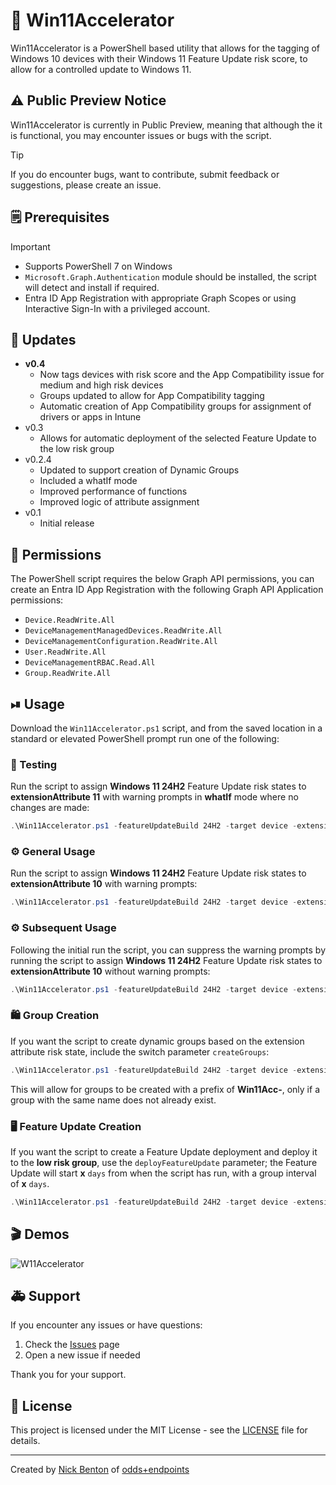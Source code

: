 # 📲 Win11Accelerator

Win11Accelerator is a PowerShell based utility that allows for the tagging of Windows 10 devices with their Windows 11 Feature Update risk score, to allow for a controlled update to Windows 11.

## ⚠ Public Preview Notice

Win11Accelerator is currently in Public Preview, meaning that although the it is functional, you may encounter issues or bugs with the script.

> [!TIP]
> If you do encounter bugs, want to contribute, submit feedback or suggestions, please create an issue.

## 🗒 Prerequisites

> [!IMPORTANT]
>
> - Supports PowerShell 7 on Windows
> - `Microsoft.Graph.Authentication` module should be installed, the script will detect and install if required.
> - Entra ID App Registration with appropriate Graph Scopes or using Interactive Sign-In with a privileged account.

## 🔄 Updates

- **v0.4**
  - Now tags devices with risk score and the App Compatibility issue for medium and high risk devices
  - Groups updated to allow for App Compatibility tagging
  - Automatic creation of App Compatibility groups for assignment of drivers or apps in Intune
- v0.3
  - Allows for automatic deployment of the selected Feature Update to the low risk group
- v0.2.4
  - Updated to support creation of Dynamic Groups
  - Included a whatIf mode
  - Improved performance of functions
  - Improved logic of attribute assignment
- v0.1
  - Initial release

## 🔑 Permissions

The PowerShell script requires the below Graph API permissions, you can create an Entra ID App Registration with the following Graph API Application permissions:

- `Device.ReadWrite.All`
- `DeviceManagementManagedDevices.ReadWrite.All`
- `DeviceManagementConfiguration.ReadWrite.All`
- `User.ReadWrite.All`
- `DeviceManagementRBAC.Read.All`
- `Group.ReadWrite.All`

## ⏯ Usage

Download the `Win11Accelerator.ps1` script, and from the saved location in a standard or elevated PowerShell prompt run one of the following:

### 🧪 Testing

Run the script to assign **Windows 11 24H2** Feature Update risk states to **extensionAttribute 11** with warning prompts in **whatIf** mode where no changes are made:

```powershell
.\Win11Accelerator.ps1 -featureUpdateBuild 24H2 -target device -extensionAttribute 11  -whatIf
```

### ⚙ General Usage

Run the script to assign **Windows 11 24H2** Feature Update risk states to **extensionAttribute 10** with warning prompts:

```powershell
.\Win11Accelerator.ps1 -featureUpdateBuild 24H2 -target device -extensionAttribute 10
```

### ⚙ Subsequent Usage

Following the initial run the script, you can suppress the warning prompts by running the script to assign **Windows 11 24H2** Feature Update risk states to **extensionAttribute 10** without warning prompts:

```powershell
.\Win11Accelerator.ps1 -featureUpdateBuild 24H2 -target device -extensionAttribute 10 -firstRun $false
```

### 🛍 Group Creation

If you want the script to create dynamic groups based on the extension attribute risk state, include the switch parameter `createGroups`:

```PowerShell
.\Win11Accelerator.ps1 -featureUpdateBuild 24H2 -target device -extensionAttribute 10 -createGroups
```

This will allow for groups to be created with a prefix of **Win11Acc-**, only if a group with the same name does not already exist.

### 🖥 Feature Update Creation

If you want the script to create a Feature Update deployment and deploy it to the **low risk group**, use the `deployFeatureUpdate` parameter; the Feature Update will start **x** `days` from when the script has run, with a group interval of **x** `days`.

```PowerShell
.\Win11Accelerator.ps1 -featureUpdateBuild 24H2 -target device -extensionAttribute 10 -deployFeatureUpdate -days 7
```

## 🎬 Demos

![W11Accelerator](img/w11a-demo.gif)

## 🚑 Support

If you encounter any issues or have questions:

1. Check the [Issues](https://github.com/ennnbeee/EPManager/issues) page
2. Open a new issue if needed

Thank you for your support.

## 📜 License

This project is licensed under the MIT License - see the [LICENSE](LICENSE) file for details.

---

Created by [Nick Benton](https://github.com/ennnbeee) of [odds+endpoints](https://www.oddsandendpoints.co.uk/)
